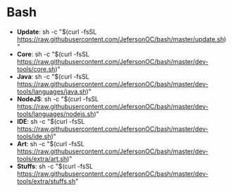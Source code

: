 # Bash

* **Update**: sh -c "$(curl -fsSL https://raw.githubusercontent.com/JefersonOC/bash/master/update.sh)"
* **Core**: sh -c "$(curl -fsSL https://raw.githubusercontent.com/JefersonOC/bash/master/dev-tools/core.sh)"
* **Java**: sh -c "$(curl -fsSL https://raw.githubusercontent.com/JefersonOC/bash/master/dev-tools/languages/java.sh)"
* **NodeJS**: sh -c "$(curl -fsSL https://raw.githubusercontent.com/JefersonOC/bash/master/dev-tools/languages/nodejs.sh)"
* **IDE**: sh -c "$(curl -fsSL https://raw.githubusercontent.com/JefersonOC/bash/master/dev-tools/ide.sh)"
* **Art**: sh -c "$(curl -fsSL https://raw.githubusercontent.com/JefersonOC/bash/master/dev-tools/extra/art.sh)"
* **Stuffs**: sh -c "$(curl -fsSL https://raw.githubusercontent.com/JefersonOC/bash/master/dev-tools/extra/stuffs.sh"
